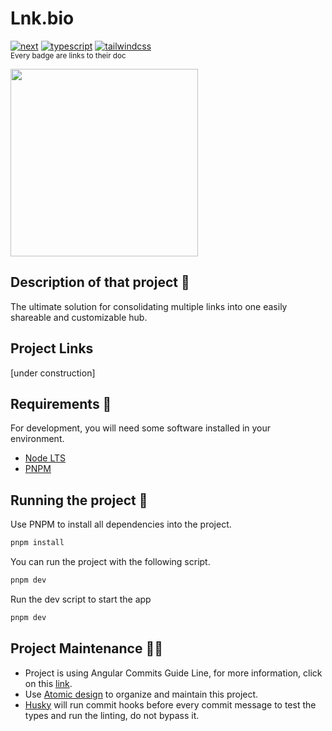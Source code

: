 # Lnk.bio

[![next](https://img.shields.io/badge/nextjs-%5E14.1.0-white?logo=Next.js)](https://nextjs.org/)
[![typescript](https://img.shields.io/badge/typescript-%5E5.0.2-blue?logo=Typescript)](https://www.typescriptlang.org/)
[![tailwindcss](https://img.shields.io/badge/talwind-%5E3.4.1-06B6D4?logo=tailwindcss)](https://tailwindcss.com/docs/installation)
</br>
<small>Every badge are links to their doc</small>


<img src="./public/cover.png" alt="" height="300px"/>


</br>

## Description of that project 📖

The ultimate solution for consolidating multiple links into one easily shareable and customizable hub.

## Project Links

[under construction]

## Requirements 🛑

For development, you will need some software installed in your environment.

- [Node LTS](https://nodejs.org/en/download/)
- [PNPM](https://pnpm.io/installation)

## Running the project 🧰

Use PNPM to install all dependencies into the project.

```sh
pnpm install
```

You can run the project with the following script.

```sh
pnpm dev
```

Run the dev script to start the app

```sh
pnpm dev
```

## Project Maintenance 👨‍🔧

- Project is using Angular Commits Guide Line, for more information, click on this [link](https://github.com/angular/angular/blob/master/CONTRIBUTING.md#-commit-message-format).
- Use [Atomic design](https://bradfrost.com/blog/post/atomic-web-design/) to organize and maintain this project.
- [Husky](https://typicode.github.io/husky/) will run commit hooks before every commit message to test the types and run the linting, do not bypass it.